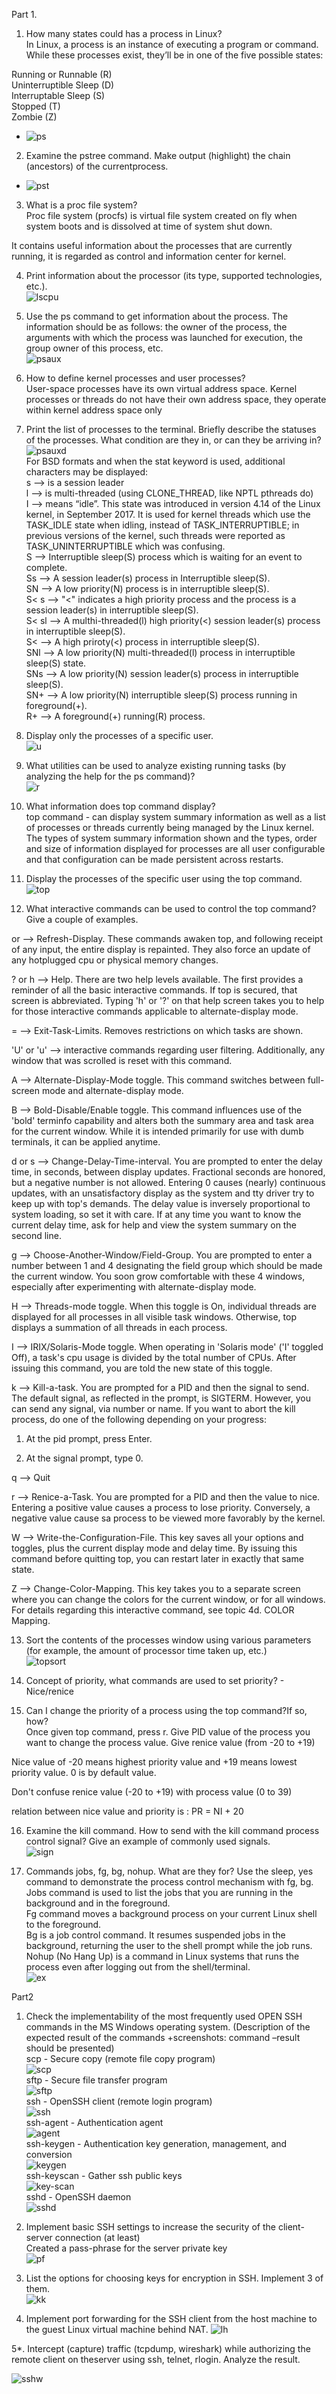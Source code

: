 Part 1.   <br />
1. How many states could has a process in Linux?  <br />
In Linux, a process is an instance of executing a program or command. While these processes exist, they’ll be in one of the five possible states:  <br />

Running or Runnable (R) <br />
Uninterruptible Sleep (D) <br />
Interruptable Sleep (S) <br />
Stopped (T) <br />
Zombie (Z) <br />
- ![ps](ps.png) <br />

2. Examine the pstree command. Make output (highlight) the chain (ancestors) of the currentprocess.  <br />
- ![pst](pst.png) <br />

3. What is a proc file system?  <br />
Proc file system (procfs) is virtual file system created on fly when system boots and is dissolved at time of system shut down.

It contains useful information about the processes that are currently running, it is regarded as control and information center for kernel.


4. Print information about the processor (its type, supported technologies, etc.).  <br />
![lscpu](lscpu.png) <br />


5. Use the ps command to get information about the process. The information should be as follows: the owner of the process, the arguments with which the process was launched for execution, the group owner of this process, etc.  <br />
![psaux](psaux.png) <br />


6. How to define kernel processes and user processes?  <br />
User-space processes have its own virtual address space. Kernel processes or threads do not have their own address space, they operate within kernel address space only <br />

7. Print the list of processes to the terminal. Briefly describe the statuses of the processes. What condition are they in, or can they be arriving in?  <br />
![psauxd](psauxd.png) <br />
  For BSD formats and when the stat keyword is used, additional characters may be displayed: <br />
s --> is a session leader <br />
l --> is multi-threaded (using CLONE_THREAD, like NPTL pthreads do) <br />
I --> means “idle”. This state was introduced in version 4.14 of the Linux kernel, in September 2017. It is used for kernel threads which use the TASK_IDLE state when idling, instead of TASK_INTERRUPTIBLE; in previous versions of the kernel, such threads were reported as TASK_UNINTERRUPTIBLE which was confusing. <br />
S --> Interruptible sleep(S) process which is waiting for an event to complete. <br />
Ss --> A session leader(s) process in Interruptible sleep(S). <br />
SN --> A low priority(N) process is in interruptible sleep(S). <br />
S< s --> "<" indicates a high priority process and the process is a session leader(s) in interruptible sleep(S). <br />
S< sl --> A multhi-threaded(l) high priority(<) session leader(s) process in interruptible sleep(S). <br />
S< --> A high priroty(<) process in interruptible sleep(S). <br />
SNl --> A low priority(N) multi-threaded(l) process in interruptible sleep(S) state. <br />
SNs --> A low priority(N) session leader(s) process in interruptible sleep(S). <br />
SN+ --> A low priority(N) interruptible sleep(S) process running in foreground(+). <br />
R+ --> A foreground(+) running(R) process. <br />


8. Display only the processes of a specific user.  <br />
 ![u](u.png) <br />

9. What utilities can be used to analyze existing running tasks (by analyzing the help for the ps command)?  <br />
 ![r](r.png) <br />

10. What information does top command display?  <br />
top command - can display system summary information as well as a list of processes or threads currently being managed by the Linux kernel.  The types  of  system  summary  information shown and the types, order and size of information displayed for processes are all user configurable and that configuration can be made persistent across restarts.<br />

11. Display the processes of the specific user using the top command.  <br />
 ![top](top1.png) <br />

12. What interactive commands can be used to control the top command? Give a couple of examples.  <br />

<Enter> or <Space>  --> Refresh-Display. These commands awaken top, and following receipt of any input, the entire display is repainted. They also force an update of any hotplugged cpu or physical memory changes. <br />

? or h --> 	Help. There are two help levels available. The first provides a reminder of all the basic interactive commands. If top is secured, that screen is abbreviated. Typing 'h' or '?' on that help screen takes you to help for those interactive commands applicable to alternate-display mode. <br />

= --> Exit-Task-Limits. Removes restrictions on which tasks are shown. <br />

'U' or 'u' -->  interactive commands regarding user filtering. Additionally, any window that was scrolled is reset with this command. <br />

A --> Alternate-Display-Mode toggle. This command switches between full-screen mode and alternate-display mode. <br />

B --> 	Bold-Disable/Enable toggle. This command influences use of the 'bold' terminfo capability and alters both the summary area and task area for the current window. While it is intended primarily for use with dumb terminals, it can be applied anytime.  <br />

d or s --> Change-Delay-Time-interval. You are prompted to enter the delay time, in seconds, between display updates. Fractional seconds are honored, but a negative number is not allowed. Entering 0 causes (nearly) continuous updates, with an unsatisfactory display as the system and tty driver try to keep up with top's demands. The delay value is inversely proportional to system loading, so set it with care. If at any time you want to know the current delay time, ask for help and view the system summary on the second line.  <br />

g --> Choose-Another-Window/Field-Group. You are prompted to enter a number between 1 and 4 designating the field group which should be made the current window. You soon grow comfortable with these 4 windows, especially after experimenting with alternate-display mode.  <br />

H --> Threads-mode toggle. When this toggle is On, individual threads are displayed for all processes in all visible task windows. Otherwise, top displays a summation of all threads in each process.  <br />

I --> IRIX/Solaris-Mode toggle. When operating in 'Solaris mode' ('I' toggled Off), a task's cpu usage is divided by the total number of CPUs. After issuing this command, you are told the new state of this toggle.   <br />

k -->  Kill-a-task. You are prompted for a PID and then the signal to send. The default signal, as reflected in the prompt, is SIGTERM. However, you can send any signal, via number or name. If you want to abort the kill process, do one of the following depending on your progress:  <br /> 

1) At the pid prompt, press Enter.  <br />

2) At the signal prompt, type 0. <br />

q --> 	Quit  <br />

r --> 	 Renice-a-Task. You are prompted for a PID and then the value to nice. Entering a positive value causes a process to lose priority. Conversely, a negative value cause sa process to be viewed more favorably by the kernel.  <br />

W --> 	Write-the-Configuration-File. This key saves all your options and toggles, plus the current display mode and delay time. By issuing this command before quitting top, you can restart later in exactly that same state.  <br />


Z --> 	Change-Color-Mapping. This key takes you to a separate screen where you can change the colors for the current window, or for all windows. For details regarding this interactive command, see topic 4d. COLOR Mapping.   <br />


13. Sort the contents of the processes window using various parameters (for example, the amount of processor time taken up, etc.)  <br />
 ![topsort](topsort.png) <br />

14. Concept of priority, what commands are used to set priority? - Nice/renice <br />


15. Can I change the priority of a process using the top command?If so, how?  <br />
Once given top command, press r. Give PID value of the process you want to change the process value. Give renice value (from -20 to +19) <br />

Nice value of -20 means highest priority value and +19 means lowest priority value. 0 is by default value. <br />

Don't confuse renice value (-20 to +19) with process value (0 to 39) <br />

relation between nice value and priority is : PR = NI + 20 <br />


16. Examine the kill command. How to send with the kill command process control signal? Give an example of commonly used signals.  <br />
 ![sign](signals.png) <br />

17. Commands jobs, fg, bg, nohup. What are they for? Use the sleep, yes command to demonstrate the process control mechanism with fg, bg.  <br />
Jobs command is used to list the jobs that you are running in the background and in the foreground. <br />
Fg command moves a background process on your current Linux shell to the foreground. <br />
Bg is a job control command. It resumes suspended jobs in the background, returning the user to the shell prompt while the job runs.   <br />
Nohup (No Hang Up) is a command in Linux systems that runs the process even after logging out from the shell/terminal.  <br />
 ![ex](ex.png) <br />

Part2  <br />
1. Check the implementability of the most frequently used OPEN SSH commands in the MS Windows operating system. (Description of the expected result of the commands +screenshots: command –result should be presented)  <br />
scp - Secure copy (remote file copy program)  <br />
![scp](scp.png) <br />
sftp - Secure file transfer program  <br /> 
![sftp](sftp.png) <br />
ssh - OpenSSH client (remote login program)  <br />
![ssh](ssh.png) <br />
ssh-agent - Authentication agent  <br />
![agent](sshagent.png) <br />
ssh-keygen - Authentication key generation, management, and conversion  <br />
![keygen](keygen.png) <br />
ssh-keyscan - Gather ssh public keys  <br />
![key-scan](key-scan.png) <br />
sshd - OpenSSH daemon  <br />
![sshd](sshd.png) <br />

2. Implement basic SSH settings to increase the security of the client-server connection (at least)  <br />
Created a pass-phrase for the server private key  <br />
![pf](newpf.png) <br />

3. List the options for choosing keys for encryption in SSH. Implement 3 of them.  <br />
![kk](kkk.png ) <br />

4. Implement port forwarding for the SSH client from the host machine to the guest Linux virtual machine behind NAT.
![lh](lh.png ) <br />

5*. Intercept (capture) traffic (tcpdump, wireshark) while authorizing the remote client on theserver using ssh, telnet, rlogin. Analyze the result.   <br />

![sshw](sshw.png ) <br />